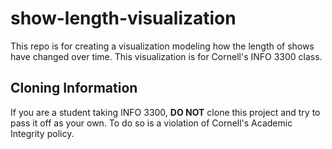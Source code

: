 # show-length-visualization

This repo is for creating a visualization modeling how the length of shows have changed over time. This visualization is for Cornell's INFO 3300 class.

## Cloning Information

If you are a student taking INFO 3300, **DO NOT** clone this project and try to pass it off as your own. To do so is a violation of Cornell's Academic Integrity policy.
